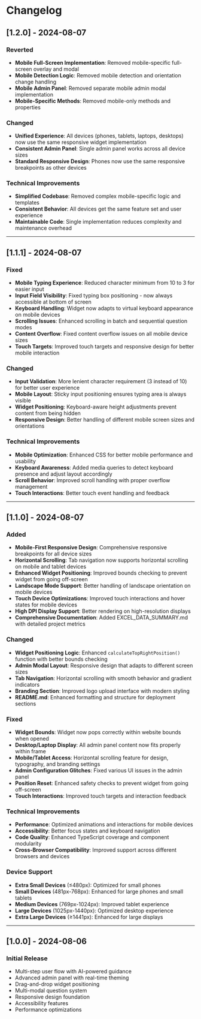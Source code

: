 # Changelog

## [1.2.0] - 2024-08-07

### Reverted
- **Mobile Full-Screen Implementation**: Removed mobile-specific full-screen overlay and modal
- **Mobile Detection Logic**: Removed mobile detection and orientation change handling
- **Mobile Admin Panel**: Removed separate mobile admin modal implementation
- **Mobile-Specific Methods**: Removed mobile-only methods and properties

### Changed
- **Unified Experience**: All devices (phones, tablets, laptops, desktops) now use the same responsive widget implementation
- **Consistent Admin Panel**: Single admin panel works across all device sizes
- **Standard Responsive Design**: Phones now use the same responsive breakpoints as other devices

### Technical Improvements
- **Simplified Codebase**: Removed complex mobile-specific logic and templates
- **Consistent Behavior**: All devices get the same feature set and user experience
- **Maintainable Code**: Single implementation reduces complexity and maintenance overhead

---

## [1.1.1] - 2024-08-07

### Fixed
- **Mobile Typing Experience**: Reduced character minimum from 10 to 3 for easier input
- **Input Field Visibility**: Fixed typing box positioning - now always accessible at bottom of screen
- **Keyboard Handling**: Widget now adapts to virtual keyboard appearance on mobile devices
- **Scrolling Issues**: Enhanced scrolling in batch and sequential question modes
- **Content Overflow**: Fixed content overflow issues on all mobile device sizes
- **Touch Targets**: Improved touch targets and responsive design for better mobile interaction

### Changed
- **Input Validation**: More lenient character requirement (3 instead of 10) for better user experience
- **Mobile Layout**: Sticky input positioning ensures typing area is always visible
- **Widget Positioning**: Keyboard-aware height adjustments prevent content from being hidden
- **Responsive Design**: Better handling of different mobile screen sizes and orientations

### Technical Improvements
- **Mobile Optimization**: Enhanced CSS for better mobile performance and usability
- **Keyboard Awareness**: Added media queries to detect keyboard presence and adjust layout accordingly
- **Scroll Behavior**: Improved scroll handling with proper overflow management
- **Touch Interactions**: Better touch event handling and feedback

---

## [1.1.0] - 2024-08-07

### Added
- **Mobile-First Responsive Design**: Comprehensive responsive breakpoints for all device sizes
- **Horizontal Scrolling**: Tab navigation now supports horizontal scrolling on mobile and tablet devices
- **Enhanced Widget Positioning**: Improved bounds checking to prevent widget from going off-screen
- **Landscape Mode Support**: Better handling of landscape orientation on mobile devices
- **Touch Device Optimizations**: Improved touch interactions and hover states for mobile devices
- **High DPI Display Support**: Better rendering on high-resolution displays
- **Comprehensive Documentation**: Added EXCEL_DATA_SUMMARY.md with detailed project metrics

### Changed
- **Widget Positioning Logic**: Enhanced `calculateTopRightPosition()` function with better bounds checking
- **Admin Modal Layout**: Responsive design that adapts to different screen sizes
- **Tab Navigation**: Horizontal scrolling with smooth behavior and gradient indicators
- **Branding Section**: Improved logo upload interface with modern styling
- **README.md**: Enhanced formatting and structure for deployment sections

### Fixed
- **Widget Bounds**: Widget now pops correctly within website bounds when opened
- **Desktop/Laptop Display**: All admin panel content now fits properly within frame
- **Mobile/Tablet Access**: Horizontal scrolling feature for design, typography, and branding settings
- **Admin Configuration Glitches**: Fixed various UI issues in the admin panel
- **Position Reset**: Enhanced safety checks to prevent widget from going off-screen
- **Touch Interactions**: Improved touch targets and interaction feedback

### Technical Improvements
- **Performance**: Optimized animations and interactions for mobile devices
- **Accessibility**: Better focus states and keyboard navigation
- **Code Quality**: Enhanced TypeScript coverage and component modularity
- **Cross-Browser Compatibility**: Improved support across different browsers and devices

### Device Support
- **Extra Small Devices** (≤480px): Optimized for small phones
- **Small Devices** (481px-768px): Enhanced for large phones and small tablets
- **Medium Devices** (769px-1024px): Improved tablet experience
- **Large Devices** (1025px-1440px): Optimized desktop experience
- **Extra Large Devices** (≥1441px): Enhanced for large displays

---

## [1.0.0] - 2024-08-06

### Initial Release
- Multi-step user flow with AI-powered guidance
- Advanced admin panel with real-time theming
- Drag-and-drop widget positioning
- Multi-modal question system
- Responsive design foundation
- Accessibility features
- Performance optimizations

